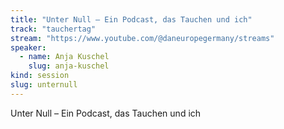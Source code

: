 ```yaml
---
title: "Unter Null – Ein Podcast, das Tauchen und ich"
track: "tauchertag"
stream: "https://www.youtube.com/@daneuropegermany/streams"
speaker:
  - name: Anja Kuschel
    slug: anja-kuschel
kind: session
slug: unternull
---
```


Unter Null – Ein Podcast, das Tauchen und ich
